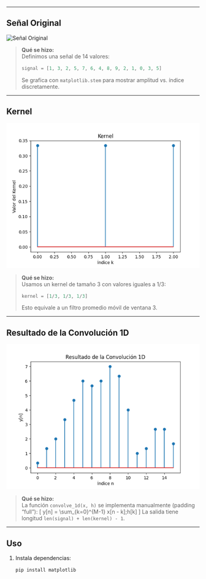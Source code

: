 
---

## Señal Original

![Señal Original](graficos/señal_original.png)

> **Qué se hizo:**  
> Definimos una señal de 14 valores:
> ```python
> signal = [1, 3, 2, 5, 7, 6, 4, 8, 9, 2, 1, 0, 3, 5]
> ```
> Se grafica con `matplotlib.stem` para mostrar amplitud vs. índice discretamente.

---

## Kernel

![Kernel](graficos/kernel.png)

> **Qué se hizo:**  
> Usamos un kernel de tamaño 3 con valores iguales a 1/3:
> ```python
> kernel = [1/3, 1/3, 1/3]
> ```
> Esto equivale a un filtro promedio móvil de ventana 3.

---

## Resultado de la Convolución 1D

![Resultado de la Convolución 1D](graficos/resultado.png)

> **Qué se hizo:**  
> La función `convolve_1d(x, h)` se implementa manualmente (padding “full”):
> \[
> y[n] = \sum_{k=0}^{M-1} x[n - k]\;h[k]
> \]
> La salida tiene longitud `len(signal) + len(kernel) - 1`.

---

## Uso

1. Instala dependencias:
   ```bash
   pip install matplotlib
